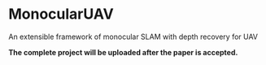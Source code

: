 # MonocularUAV
An extensible framework of monocular SLAM with depth recovery for UAV

**The complete project will be uploaded after the paper is accepted.**
